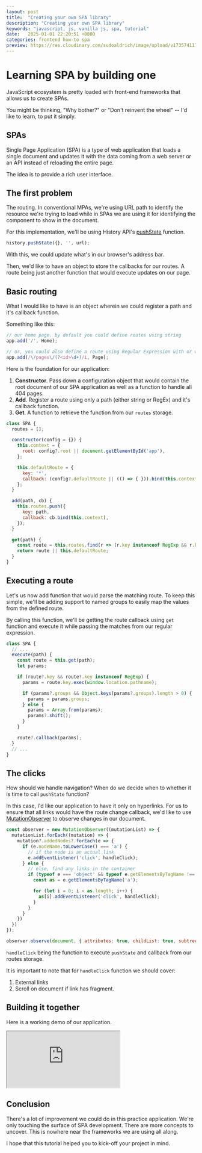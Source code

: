 ```yaml
---
layout: post
title:  "Creating your own SPA library"
description: "Creating your own SPA library"
keywords: "javascript, js, vanilla js, spa, tutorial"
date:   2025-01-01 22:20:51 +0800
categories: frontend how-to spa
preview: https://res.cloudinary.com/sudoaldrich/image/upload/v1735741173/blogs/thumbnails/SPA_tuxf1r.png
---
```


# Learning SPA by building one

JavaScript ecosystem is pretty loaded with front-end frameworks that allows us to create SPAs.

You might be thinking, "Why bother?" or "Don't reinvent the wheel" -- I'd like to learn, to put it simply.

## SPAs

Single Page Application (SPA) is a type of web application that loads a single document
and updates it with the data coming from a web server  or an API instead of reloading the entire page.

The idea is to provide a rich user interface.

## The first problem

The routing. In conventional MPAs, we're using URL path to identify the resource we're trying to load while 
in SPAs we are using it for identifying the component to show in the document.

For this implementation, we'll be using History API's [pushState](https://developer.mozilla.org/en-US/docs/Web/API/History/pushState) function.

```js
history.pushState({}, '', url);
```

With this, we could update what's in our browser's address bar.

Then, we'd like to have an object to store the callbacks for our routes.
A route being just another function that would execute updates on our page.

## Basic routing

What I would like to have is an object wherein we could register a path and it's callback function.

Something like this:
```js
// our home page. by default you could define routes using string
app.add('/', Home);

// or, you could also define a route using Regular Expression with or without named groups
app.add(/\/pages\/(?<id>\d+)/i, Page);
```

Here is the foundation for our application:

1. **Constructor**. Pass down a configuration object that would contain the root document of our SPA application as
  well as a function to handle all 404 pages.
2. **Add**. Register a route using only a path (either string or RegEx) and it's callback function.
3. **Get**. A function to retrieve the function from our `routes` storage.

```js
class SPA {
  routes = [];

  constructor(config = {}) {
    this.context = {
      root: config?.root || document.getElementById('app'),
    };

    this.defaultRoute = {
      key: '*',
      callback: (config?.defaultRoute || (() => { })).bind(this.context),
    };
  }

  add(path, cb) {
    this.routes.push({
      key: path,
      callback: cb.bind(this.context),
    });
  }

  get(path) {
    const route = this.routes.find(r => (r.key instanceof RegExp && r.key.test(path)) || r.key === path);
    return route || this.defaultRoute;
  }
}
```

## Executing a route

Let's us now add function that would parse the matching route. To keep this simple, we'll be
adding support to named groups to easily map the values from the defined route.

By calling this function, we'll be getting the route callback using `get` function and 
execute it while passing the matches from our regular expression.

```js
class SPA {
  // ...
  execute(path) {
    const route = this.get(path);
    let params;

    if (route?.key && route?.key instanceof RegExp) {
      params = route.key.exec(window.location.pathname);

      if (params?.groups && Object.keys(params?.groups).length > 0) {
        params = params.groups;
      } else {
        params = Array.from(params);
        params?.shift();
      }
    }

    route?.callback(params);
  }
  // ...
}
```

## The clicks

How should we handle navigation? When do we decide when to  whether it is time to call `pushState` function?

In this case, I'd like our application to have it only on hyperlinks.
For us to ensure that all links would have the route change callback, we'd like to use
[MutationObserver](https://developer.mozilla.org/en-US/docs/Web/API/MutationObserver) to observe changes in
our document.
```js
const observer = new MutationObserver((mutationList) => {
  mutationList.forEach((mutation) => {
    mutation?.addedNodes?.forEach(e => {
      if (e.nodeName.toLowerCase() === 'a') {
        // if the node is an actual link
        e.addEventListener('click', handleClick);
      } else {
        // else, find any links in the container
        if (typeof e === 'object' && typeof e.getElementsByTagName !== 'undefined') {
          const as = e.getElementsByTagName('a');

          for (let i = 0; i < as.length; i++) {
            as[i].addEventListener('click', handleClick);
          }
        }
      }
    })
  })
});

observer.observe(document, { attributes: true, childList: true, subtree: true });
```

`handleClick` being the function to execute `pushState` and callback from our routes storage.

It is important to note that for `handleClick` function we should cover:
1. External links
2. Scroll on document if link has fragment.


## Building it together

Here is a working demo of our application.

<iframe src="https://stackblitz.com/edit/vitejs-vite-1zqfcjcy?embed=1&file=src%2Fmain.js"></iframe>

## Conclusion

There's a lot of improvement we could do in this practice application. 
We're only touching the surface of SPA development. There are more concepts to uncover.
This is nowhere near the frameworks we are using all along.

I hope that this tutorial helped you to kick-off your project in mind.


